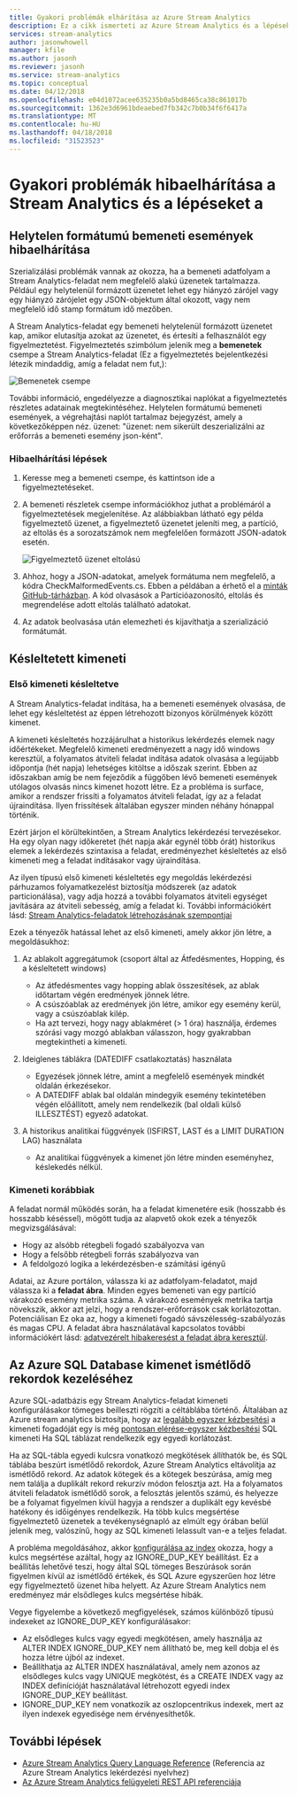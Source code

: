 ```yaml
---
title: Gyakori problémák elhárítása az Azure Stream Analytics
description: Ez a cikk ismerteti az Azure Stream Analytics és a lépéseket és a hibakeresést számos gyakori problémákat.
services: stream-analytics
author: jasonwhowell
manager: kfile
ms.author: jasonh
ms.reviewer: jasonh
ms.service: stream-analytics
ms.topic: conceptual
ms.date: 04/12/2018
ms.openlocfilehash: e04d1072acee635235b0a5bd8465ca38c861017b
ms.sourcegitcommit: 1362e3d6961bdeaebed7fb342c7b0b34f6f6417a
ms.translationtype: MT
ms.contentlocale: hu-HU
ms.lasthandoff: 04/18/2018
ms.locfileid: "31523523"
---
```

# <a name="common-issues-in-stream-analytics-and-steps-to-troubleshoot"></a>Gyakori problémák hibaelhárítása a Stream Analytics és a lépéseket a

## <a name="troubleshoot-malformed-input-events"></a>Helytelen formátumú bemeneti események hibaelhárítása

 Szerializálási problémák vannak az okozza, ha a bemeneti adatfolyam a Stream Analytics-feladat nem megfelelő alakú üzenetek tartalmazza. Például egy helytelenül formázott üzenetet lehet egy hiányzó zárójel vagy egy hiányzó zárójelet egy JSON-objektum által okozott, vagy nem megfelelő idő stamp formátum idő mezőben. 
 
 A Stream Analytics-feladat egy bemeneti helytelenül formázott üzenetet kap, amikor elutasítja azokat az üzenetet, és értesíti a felhasználót egy figyelmeztetést. Figyelmeztetés szimbólum jelenik meg a **bemenetek** csempe a Stream Analytics-feladat (Ez a figyelmeztetés bejelentkezési létezik mindaddig, amíg a feladat nem fut,):

![Bemenetek csempe](media/stream-analytics-malformed-events/inputs_tile.png)

További információ, engedélyezze a diagnosztikai naplókat a figyelmeztetés részletes adatainak megtekintéséhez. Helytelen formátumú bemeneti események, a végrehajtási naplót tartalmaz bejegyzést, amely a következőképpen néz. üzenet: "üzenet: nem sikerült deszerializálni az erőforrás a bemeneti esemény <blob URI> json-ként". 

### <a name="troubleshooting-steps"></a>Hibaelhárítási lépések

1. Keresse meg a bemeneti csempe, és kattintson ide a figyelmeztetéseket.

2. A bemeneti részletek csempe információkhoz juthat a problémáról a figyelmeztetések megjelenítése. Az alábbiakban látható egy példa figyelmeztető üzenet, a figyelmeztető üzenetet jeleníti meg, a partíció, az eltolás és a sorozatszámok nem megfelelően formázott JSON-adatok esetén. 

   ![Figyelmeztető üzenet eltolású](media/stream-analytics-malformed-events/warning_message_with_offset.png)

3. Ahhoz, hogy a JSON-adatokat, amelyek formátuma nem megfelelő, a kódra CheckMalformedEvents.cs. Ebben a példában a érhető el a [minták GitHub-tárházban](https://github.com/Azure/azure-stream-analytics/tree/master/Samples/CheckMalformedEventsEH). A kód olvasások a Partícióazonosító, eltolás és megrendelése adott eltolás található adatokat. 

4. Az adatok beolvasása után elemezheti és kijavíthatja a szerializáció formátumát. 

## <a name="delayed-output"></a>Késleltetett kimeneti

### <a name="first-output-is-delayed"></a>Első kimeneti késleltetve
A Stream Analytics-feladat indítása, ha a bemeneti események olvasása, de lehet egy késleltetést az éppen létrehozott bizonyos körülmények között kimenet.

A kimeneti késleltetés hozzájárulhat a historikus lekérdezés elemek nagy időértékeket. Megfelelő kimeneti eredményezett a nagy idő windows keresztül, a folyamatos átviteli feladat indítása adatok olvasása a legújabb időpontja (hét napja) lehetséges kitöltse a időszak szerint. Ebben az időszakban amíg be nem fejeződik a függőben lévő bemeneti események utólagos olvasás nincs kimenet hozott létre. Ez a probléma is surface, amikor a rendszer frissíti a folyamatos átviteli feladat, így az a feladat újraindítása. Ilyen frissítések általában egyszer minden néhány hónappal történik. 

Ezért járjon el körültekintően, a Stream Analytics lekérdezési tervezésekor. Ha egy olyan nagy időkeretet (hét napja akár egynél több órát) historikus elemek a lekérdezés szintaxisa a feladat, eredményezhet késleltetés az első kimeneti meg a feladat indításakor vagy újraindítása.  

Az ilyen típusú első kimeneti késleltetés egy megoldás lekérdezési párhuzamos folyamatkezelést biztosítja módszerek (az adatok particionálása), vagy adja hozzá a további folyamatos átviteli egységet javítására az átviteli sebesség, amíg a feladat ki.  További információkért lásd: [Stream Analytics-feladatok létrehozásának szempontjai](stream-analytics-concepts-checkpoint-replay.md)

Ezek a tényezők hatással lehet az első kimeneti, amely akkor jön létre, a megoldásukhoz:

1. Az ablakolt aggregátumok (csoport által az Átfedésmentes, Hopping, és a késleltetett windows)
   - Az átfedésmentes vagy hopping ablak összesítések, az ablak időtartam végén eredmények jönnek létre. 
   - A csúszóablak az eredmények jön létre, amikor egy esemény kerül, vagy a csúszóablak kilép. 
   - Ha azt tervezi, hogy nagy ablakméret (> 1 óra) használja, érdemes szórási vagy mozgó ablakban válasszon, hogy gyakrabban megtekintheti a kimeneti.

2. Ideiglenes táblákra (DATEDIFF csatlakoztatás) használata
   - Egyezések jönnek létre, amint a megfelelő események mindkét oldalán érkezésekor.
   - A DATEDIFF ablak bal oldalán mindegyik esemény tekintetében végén előállított, amely nem rendelkezik (bal oldali külső ILLESZTÉST) egyező adatokat.

3. A historikus analitikai függvények (ISFIRST, LAST és a LIMIT DURATION LAG) használata
   - Az analitikai függvények a kimenet jön létre minden eseményhez, késlekedés nélkül.

### <a name="output-falls-behind"></a>Kimeneti korábbiak
A feladat normál működés során, ha a feladat kimenetére esik (hosszabb és hosszabb késéssel), mögött tudja az alapvető okok ezek a tényezők megvizsgálásával:
- Hogy az alsóbb rétegbeli fogadó szabályozva van
- Hogy a felsőbb rétegbeli forrás szabályozva van
- A feldolgozó logika a lekérdezésben-e számítási igényű

Adatai, az Azure portálon, válassza ki az adatfolyam-feladatot, majd válassza ki a **feladat ábra**. Minden egyes bemeneti van egy partíció várakozó esemény metrika száma. A várakozó események metrika tartja növekszik, akkor azt jelzi, hogy a rendszer-erőforrások csak korlátozottan. Potenciálisan Ez oka az, hogy a kimeneti fogadó sávszélesség-szabályozás és magas CPU. A feladat ábra használatával kapcsolatos további információkért lásd: [adatvezérelt hibakeresést a feladat ábra keresztül](stream-analytics-job-diagram-with-metrics.md).

## <a name="handle-duplicate-records-in-azure-sql-database-output"></a>Az Azure SQL Database kimenet ismétlődő rekordok kezeléséhez

Azure SQL-adatbázis egy Stream Analytics-feladat kimeneti konfigurálásakor tömeges beilleszti rögzíti a céltáblába történő. Általában az Azure stream analytics biztosítja, hogy az [legalább egyszer kézbesítési]( https://msdn.microsoft.com/azure/stream-analytics/reference/event-delivery-guarantees-azure-stream-analytics) a kimeneti fogadóját egy is még [pontosan elérése-egyszer kézbesítési]( https://blogs.msdn.microsoft.com/streamanalytics/2017/01/13/how-to-achieve-exactly-once-delivery-for-sql-output/) SQL kimeneti Ha SQL táblázat rendelkezik egy egyedi korlátozást. 

Ha az SQL-tábla egyedi kulcsra vonatkozó megkötések állíthatók be, és SQL táblába beszúrt ismétlődő rekordok, Azure Stream Analytics eltávolítja az ismétlődő rekord. Az adatok kötegek és a kötegek beszúrása, amíg meg nem találja a duplikált rekord rekurzív módon felosztja azt. Ha a folyamatos átviteli feladatok ismétlődő sorok, a felosztás jelentős számú, és helyezze be a folyamat figyelmen kívül hagyja a rendszer a duplikált egy kevésbé hatékony és időigényes rendelkezik. Ha több kulcs megsértése figyelmeztető üzenetek a tevékenységnapló az elmúlt egy órában belül jelenik meg, valószínű, hogy az SQL kimeneti lelassult van-e a teljes feladat. 

A probléma megoldásához, akkor [konfigurálása az index]( https://docs.microsoft.com/sql/t-sql/statements/create-index-transact-sql) okozza, hogy a kulcs megsértése azáltal, hogy az IGNORE_DUP_KEY beállítást. Ez a beállítás lehetővé teszi, hogy által SQL tömeges Beszúrások során figyelmen kívül az ismétlődő értékek, és SQL Azure egyszerűen hoz létre egy figyelmeztető üzenet hiba helyett. Az Azure Stream Analytics nem eredményez már elsődleges kulcs megsértése hibák.

Vegye figyelembe a következő megfigyelések, számos különböző típusú indexeket az IGNORE_DUP_KEY konfigurálásakor:

* Az elsődleges kulcs vagy egyedi megkötésen, amely használja az ALTER INDEX IGNORE_DUP_KEY nem állítható be, meg kell dobja el és hozza létre újból az indexet.  
* Beállíthatja az ALTER INDEX használatával, amely nem azonos az elsődleges kulcs vagy UNIQUE megkötést, és a CREATE INDEX vagy az INDEX definícióját használatával létrehozott egyedi index IGNORE_DUP_KEY beállítást.  
* IGNORE_DUP_KEY nem vonatkozik az oszlopcentrikus indexek, mert az ilyen indexek egyedisége nem érvényesíthetők.  

## <a name="next-steps"></a>További lépések
* [Azure Stream Analytics Query Language Reference](https://msdn.microsoft.com/library/azure/dn834998.aspx) (Referencia az Azure Stream Analytics lekérdezési nyelvhez)
* [Az Azure Stream Analytics felügyeleti REST API referenciája](https://msdn.microsoft.com/library/azure/dn835031.aspx)
